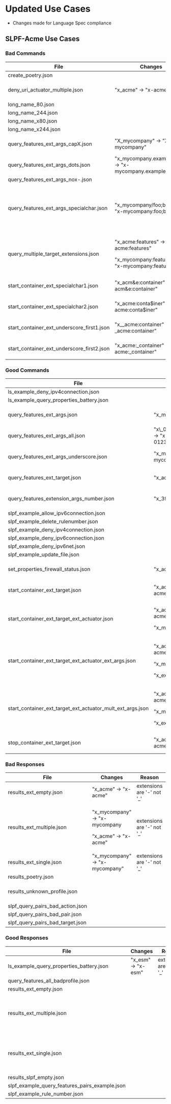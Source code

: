 # Updated Use Cases

  - Changes made for Language Spec compliance

## SLPF-Acme Use Cases

### Bad Commands

<table>
<thead>
<tr class="header">
<th>File</th>
<th>Changes</th>
<th>Reason</th>
<th>Source</th>
<th>Note</th>
</tr>
</thead>
<tbody>
<tr class="odd">
<td>create_poetry.json</td>
<td></td>
<td></td>
<td><a href="https://github.com/oasis-open/openc2-custom-aps">Oasis</a></td>
<td></td>
</tr>
<tr class="even">
<td>deny_uri_actuator_multiple.json</td>
<td>"x_acme" -&gt; "x-acme"</td>
<td>extensions are '-' not '_'</td>
<td><a href="https://github.com/oasis-open/openc2-custom-aps">Oasis</a></td>
<td></td>
</tr>
<tr class="odd">
<td>long_name_80.json</td>
<td></td>
<td></td>
<td><a href="https://github.com/oasis-open/openc2-custom-aps">Oasis</a></td>
<td></td>
</tr>
<tr class="even">
<td>long_name_244.json</td>
<td></td>
<td></td>
<td><a href="https://github.com/oasis-open/openc2-custom-aps">Oasis</a></td>
<td></td>
</tr>
<tr class="odd">
<td>long_name_x80.json</td>
<td></td>
<td></td>
<td><a href="https://github.com/oasis-open/openc2-custom-aps">Oasis</a></td>
<td></td>
</tr>
<tr class="even">
<td>long_name_x244.json</td>
<td></td>
<td></td>
<td><a href="https://github.com/oasis-open/openc2-custom-aps">Oasis</a></td>
<td></td>
</tr>
<tr class="odd">
<td>query_features_ext_args_capX.json</td>
<td>"X_mycompany" -&gt; "X-mycompany"</td>
<td>extensions are '-' not '_'</td>
<td><a href="https://github.com/oasis-open/openc2-custom-aps">Oasis</a></td>
<td></td>
</tr>
<tr class="even">
<td>query_features_ext_args_dots.json</td>
<td>"x_mycompany.example.com" -&gt; "x-mycompany.example.com"</td>
<td>extensions are '-' not '_'</td>
<td><a href="https://github.com/oasis-open/openc2-custom-aps">Oasis</a></td>
<td></td>
</tr>
<tr class="odd">
<td>query_features_ext_args_nox-.json</td>
<td></td>
<td></td>
<td><a href="https://github.com/oasis-open/openc2-custom-aps">Oasis</a></td>
<td></td>
</tr>
<tr class="even">
<td>query_features_ext_args_specialchar.json</td>
<td>"x_mycompany/foo;bar" -&gt; "x-mycompany:foo;bar"</td>
<td><p>extensions are '-' not '_'</p>
<p>Language compliance</p></td>
<td><a href="https://github.com/oasis-open/openc2-custom-aps">Oasis</a></td>
<td></td>
</tr>
<tr class="odd">
<td>query_multiple_target_extensions.json</td>
<td><p>"x_acme:features" -&gt; "x-acme:features"</p>
<p>"x_mycompany:features" -&gt; "x-mycompany:features"</p></td>
<td>extensions are '-' not '_'</td>
<td><a href="https://github.com/oasis-open/openc2-custom-aps">Oasis</a></td>
<td></td>
</tr>
<tr class="even">
<td>start_container_ext_specialchar1.json</td>
<td>"x_acm&amp;e:container" -&gt; "x-acm&amp;e:container"</td>
<td>extensions are '-' not '_'</td>
<td><a href="https://github.com/oasis-open/openc2-custom-aps">Oasis</a></td>
<td></td>
</tr>
<tr class="odd">
<td>start_container_ext_specialchar2.json</td>
<td>"x_acme:conta$iner" -&gt; "x-acme:conta$iner"</td>
<td>extensions are '-' not '_'</td>
<td><a href="https://github.com/oasis-open/openc2-custom-aps">Oasis</a></td>
<td></td>
</tr>
<tr class="even">
<td>start_container_ext_underscore_first1.json</td>
<td>"x__acme:container" -&gt; "x-_acme:container"</td>
<td>extensions are '-' not '_'</td>
<td><a href="https://github.com/oasis-open/openc2-custom-aps">Oasis</a></td>
<td></td>
</tr>
<tr class="odd">
<td>start_container_ext_underscore_first2.json</td>
<td>"x_acme:_container" -&gt; "x-acme:_container"</td>
<td>extensions are '-' not '_'</td>
<td><a href="https://github.com/oasis-open/openc2-custom-aps">Oasis</a></td>
<td></td>
</tr>
</tbody>
</table>

### Good Commands

<table>
<thead>
<tr class="header">
<th>File</th>
<th>Changes</th>
<th>Reason</th>
<th>Source</th>
<th>Note</th>
</tr>
</thead>
<tbody>
<tr class="odd">
<td>ls_example_deny_ipv4connection.json</td>
<td></td>
<td></td>
<td></td>
<td></td>
</tr>
<tr class="even">
<td>ls_example_query_properties_battery.json</td>
<td></td>
<td></td>
<td><a href="https://github.com/oasis-open/openc2-custom-aps">Oasis</a></td>
<td></td>
</tr>
<tr class="odd">
<td>query_features_ext_args.json</td>
<td>"x_mycompany" -&gt; "x-mycompany"</td>
<td>extensions are '-' not '_'</td>
<td><a href="https://github.com/oasis-open/openc2-custom-aps">Oasis</a></td>
<td></td>
</tr>
<tr class="even">
<td>query_features_ext_args_all.json</td>
<td>"x\_0123456789\_ABCDEFG_abcdefg\__\_" -&gt; "x-0123456789\_ABCDEFG_abcdefg\__\_"</td>
<td>extensions are '-' not '_'</td>
<td><a href="https://github.com/oasis-open/openc2-custom-aps">Oasis</a></td>
<td></td>
</tr>
<tr class="odd">
<td>query_features_ext_args_underscore.json</td>
<td>"x_mycompany_with_underscore" -&gt; "x-mycompany_with_underscore"</td>
<td>extensions are '-' not '_'</td>
<td><a href="https://github.com/oasis-open/openc2-custom-aps">Oasis</a></td>
<td></td>
</tr>
<tr class="even">
<td>query_features_ext_target.json</td>
<td>"x_acme:features" -&gt; "x-acme:features"</td>
<td>extensions are '-' not '_'</td>
<td><a href="https://github.com/oasis-open/openc2-custom-aps">Oasis</a></td>
<td></td>
</tr>
<tr class="odd">
<td>query_features_extension_args_number.json</td>
<td>"x_395" -&gt; "x-395"</td>
<td>extensions are '-' not '_'</td>
<td><a href="https://github.com/oasis-open/openc2-custom-aps">Oasis</a></td>
<td></td>
</tr>
<tr class="even">
<td>slpf_example_allow_ipv6connection.json</td>
<td></td>
<td></td>
<td><a href="https://github.com/oasis-open/openc2-custom-aps">Oasis</a></td>
<td></td>
</tr>
<tr class="odd">
<td>slpf_example_delete_rulenumber.json</td>
<td></td>
<td></td>
<td><a href="https://github.com/oasis-open/openc2-custom-aps">Oasis</a></td>
<td></td>
</tr>
<tr class="even">
<td>slpf_example_deny_ipv4connection.json</td>
<td></td>
<td></td>
<td><a href="https://github.com/oasis-open/openc2-custom-aps">Oasis</a></td>
<td></td>
</tr>
<tr class="odd">
<td>slpf_example_deny_ipv6connection.json</td>
<td></td>
<td></td>
<td><a href="https://github.com/oasis-open/openc2-custom-aps">Oasis</a></td>
<td></td>
</tr>
<tr class="even">
<td>slpf_example_deny_ipv6net.json</td>
<td></td>
<td></td>
<td><a href="https://github.com/oasis-open/openc2-custom-aps">Oasis</a></td>
<td></td>
</tr>
<tr class="odd">
<td>slpf_example_update_file.json</td>
<td></td>
<td></td>
<td><a href="https://github.com/oasis-open/openc2-custom-aps">Oasis</a></td>
<td></td>
</tr>
<tr class="even">
<td>set_properties_firewall_status.json</td>
<td>"x_acme" -&gt; "x-acme"</td>
<td>extensions are '-' not '_'</td>
<td><a href="https://github.com/oasis-open/openc2-custom-aps">Oasis</a></td>
<td></td>
</tr>
<tr class="odd">
<td>start_container_ext_target.json</td>
<td>"x_acme:containers" -&gt; "x-acme:containers"</td>
<td>extensions are '-' not '_'</td>
<td><a href="https://github.com/oasis-open/openc2-custom-aps">Oasis</a></td>
<td></td>
</tr>
<tr class="even">
<td>start_container_ext_target_ext_actuator.json</td>
<td><p>"x_acme:containers" -&gt; "x-acme:containers"</p>
<p>"x_mycompany" -&gt; "x-mycompany"</p></td>
<td>extensions are '-' not '_'</td>
<td><a href="https://github.com/oasis-open/openc2-custom-aps">Oasis</a></td>
<td></td>
</tr>
<tr class="odd">
<td>start_container_ext_target_ext_actuator_ext_args.json</td>
<td><p>"x_acme:containers" -&gt; "x-acme:containers"</p>
<p>“x_mycompany" -&gt; "x-mycompany"</p>
<p>"x_example" -&gt; "x-example"</p></td>
<td>extensions are '-' not '_'</td>
<td><a href="https://github.com/oasis-open/openc2-custom-aps">Oasis</a></td>
<td></td>
</tr>
<tr class="even">
<td>start_container_ext_target_ext_actuator_mult_ext_args.json</td>
<td><p>"x_acme:containers" -&gt; "x-acme:containers"</p>
<p>"x_mycompany" -&gt; "x-mycompany"</p>
<p>“x_example" -&gt; "x-example"</p></td>
<td>extensions are '-' not '_'</td>
<td><a href="https://github.com/oasis-open/openc2-custom-aps">Oasis</a></td>
<td></td>
</tr>
<tr class="odd">
<td>stop_container_ext_target.json</td>
<td>"x_acme:containers" -&gt; "x-acme:containers"</td>
<td>extensions are '-' not '_'</td>
<td><a href="https://github.com/oasis-open/openc2-custom-aps">Oasis</a></td>
<td></td>
</tr>
</tbody>
</table>

### Bad Responses

<table>
<thead>
<tr class="header">
<th>File</th>
<th>Changes</th>
<th>Reason</th>
<th>Source</th>
<th>Note</th>
</tr>
</thead>
<tbody>
<tr class="odd">
<td>results_ext_empty.json</td>
<td>"x_acme" -&gt; "x-acme"</td>
<td>extensions are '-' not '_'</td>
<td><a href="https://github.com/oasis-open/openc2-custom-aps">Oasis</a></td>
<td></td>
</tr>
<tr class="even">
<td>results_ext_multiple.json</td>
<td><p>"x_mycompany" -&gt; "x-mycompany</p>
<p>“x_acme" -&gt; "x-acme"</p></td>
<td>extensions are '-' not '_'</td>
<td><a href="https://github.com/oasis-open/openc2-custom-aps">Oasis</a></td>
<td>Moved from good-responses</td>
</tr>
<tr class="odd">
<td>results_ext_single.json</td>
<td>"x_mycompany" -&gt; "x-mycompany"</td>
<td>extensions are '-' not '_'</td>
<td><a href="https://github.com/oasis-open/openc2-custom-aps">Oasis</a></td>
<td>Moved from good-responses</td>
</tr>
<tr class="even">
<td>results_poetry.json</td>
<td></td>
<td></td>
<td><a href="https://github.com/oasis-open/openc2-custom-aps">Oasis</a></td>
<td></td>
</tr>
<tr class="odd">
<td>results_unknown_profile.json</td>
<td></td>
<td></td>
<td><a href="https://github.com/oasis-open/openc2-custom-aps">Oasis</a></td>
<td>Moved from commands-good</td>
</tr>
<tr class="even">
<td>slpf_query_pairs_bad_action.json</td>
<td></td>
<td></td>
<td><a href="https://github.com/oasis-open/openc2-custom-aps">Oasis</a></td>
<td></td>
</tr>
<tr class="odd">
<td>slpf_query_pairs_bad_pair.json</td>
<td></td>
<td></td>
<td><a href="https://github.com/oasis-open/openc2-custom-aps">Oasis</a></td>
<td></td>
</tr>
<tr class="even">
<td>slpf_query_pairs_bad_target.json</td>
<td></td>
<td></td>
<td><a href="https://github.com/oasis-open/openc2-custom-aps">Oasis</a></td>
<td></td>
</tr>
</tbody>
</table>

### Good Responses

| File                                                | Changes              | Reason                      | Source                                                   | Note                                        |
| --------------------------------------------------- | -------------------- | --------------------------- | -------------------------------------------------------- | ------------------------------------------- |
| ls\_example\_query\_properties\_battery.json        | "x\_esm" -\> "x-esm" | extensions are '-' not '\_' | [Oasis](https://github.com/oasis-open/openc2-custom-aps) |                                             |
| query\_features\_all\_badprofile.json               |                      |                             | [Oasis](https://github.com/oasis-open/openc2-custom-aps) |                                             |
| results\_ext\_empty.json                            |                      |                             | [Oasis](https://github.com/oasis-open/openc2-custom-aps) |                                             |
| results\_ext\_multiple.json                         |                      |                             | [Oasis](https://github.com/oasis-open/openc2-custom-aps) | Status 201 is not valid under V1.0 language |
| results\_ext\_single.json                           |                      |                             | [Oasis](https://github.com/oasis-open/openc2-custom-aps) | Status 201 is not valid under V1.0 language |
| results\_slpf\_empty.json                           |                      |                             | [Oasis](https://github.com/oasis-open/openc2-custom-aps) |                                             |
| slpf\_example\_query\_features\_pairs\_example.json |                      |                             | [Oasis](https://github.com/oasis-open/openc2-custom-aps) |                                             |
| slpf\_example\_rule\_number.json                    |                      |                             | [Oasis](https://github.com/oasis-open/openc2-custom-aps) |                                             |
